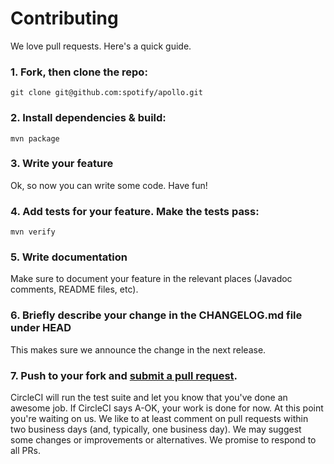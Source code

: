 # Contributing

We love pull requests. Here's a quick guide.

### 1. Fork, then clone the repo:

    git clone git@github.com:spotify/apollo.git

### 2. Install dependencies & build:

    mvn package

### 3. Write your feature

Ok, so now you can write some code. Have fun!

### 4. Add tests for your feature. Make the tests pass:

    mvn verify
    
### 5. Write documentation

Make sure to document your feature in the relevant places (Javadoc comments, README files, etc).

### 6. Briefly describe your change in the CHANGELOG.md file under HEAD

This makes sure we announce the change in the next release.

### 7. Push to your fork and [submit a pull request][pr].

[pr]: https://github.com/spotify/apollo/compare/

CircleCI will run the test suite and let you know that you've done an awesome job. If CircleCI says A-OK, your work is done for now. At this point you're waiting on us. We like to at least comment on pull requests
within two business days (and, typically, one business day). We may suggest
some changes or improvements or alternatives. We promise to respond to all PRs.
